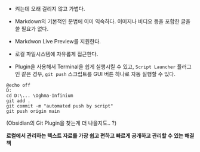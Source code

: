 
- 켜는데 오래 걸리지 않고 가볍다.
- Markdown의 기본적인 문법에 이미 익숙하다. 이미지나 비디오 등을 포함한 글을 쓸 필요가 없다.
- Markdwon Live Preview를 지원한다.
- 로컬 파일시스템에 자유롭게 접근한다.

- Plugin을 사용해서 Terminal을 쉽게 실행시킬 수 있고, `Script Launcher` 플러그인 같은 경우, `git push` 스크립트를 GUI 버튼 하나로 자동 실행할 수 있다.

```
@echo off
D:
cd D:\... \Oghma-Infinium
git add .
git commit -m "automated push by script"
git push origin main
```
(Obsidian의 Git Plugin을 찾는게 더 나을지도.. ?)

**로컬에서 관리하는 텍스트 자료를 가장 쉽고 편하고 빠르게 공개하고 관리할 수 있는 해결책**